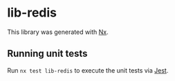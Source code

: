 # lib-redis

This library was generated with [Nx](https://nx.dev).

## Running unit tests

Run `nx test lib-redis` to execute the unit tests via [Jest](https://jestjs.io).
